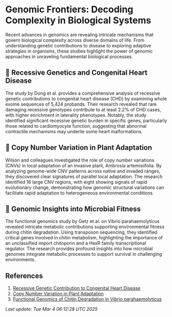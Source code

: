 # Genomic Frontiers: Decoding Complexity in Biological Systems

Recent advances in genomics are revealing intricate mechanisms that govern biological complexity across diverse domains of life. From understanding genetic contributions to disease to exploring adaptive strategies in organisms, these studies highlight the power of genomic approaches in unraveling fundamental biological processes.

## 🧬 Recessive Genetics and Congenital Heart Disease

The study by Dong et al. provides a comprehensive analysis of recessive genetic contributions to congenital heart disease (CHD) by examining whole exome sequences of 5,424 probands. Their research revealed that rare damaging recessive genotypes contribute to at least 2.2% of CHD cases, with higher enrichment in laterality phenotypes. Notably, the study identified significant recessive genetic burden in specific genes, particularly those related to cardiomyocyte function, suggesting that abnormal contractile mechanisms may underlie some heart malformations.

## 🌱 Copy Number Variation in Plant Adaptation

Wilson and colleagues investigated the role of copy number variations (CNVs) in local adaptation of an invasive plant, Ambrosia artemisiifolia. By analyzing genome-wide CNV patterns across native and invaded ranges, they discovered clear signatures of parallel local adaptation. The research identified 16 large CNV regions, with eight showing signals of rapid evolutionary change, demonstrating how genomic structural variations can facilitate rapid adaptation to heterogeneous environmental conditions.

## 🦠 Genomic Insights into Microbial Fitness

The functional genomics study by Getz et al. on Vibrio parahaemolyticus revealed intricate metabolic contributions supporting environmental fitness during chitin degradation. Using transposon sequencing, they identified critical genes involved in chitin metabolism, highlighting the importance of an unclassified import chitoporin and a HexR family transcriptional regulator. The research provides profound insights into how microbial genomes integrate metabolic processes to support survival in challenging environments.

## References

1. [Recessive Genetic Contribution to Congenital Heart Disease](https://pubmed.ncbi.nlm.nih.gov/40030011)
2. [Copy Number Variation in Plant Adaptation](https://pubmed.ncbi.nlm.nih.gov/40030023)
3. [Functional Genomics of Chitin Degradation in Vibrio parahaemolyticus](https://pubmed.ncbi.nlm.nih.gov/40029889)

*Last update: Tue Mar  4 06:12:28 UTC 2025*
